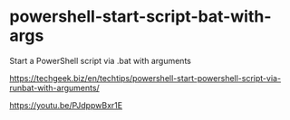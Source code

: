 # powershell-start-script-bat-with-args
Start a PowerShell script via .bat with arguments

https://techgeek.biz/en/techtips/powershell-start-powershell-script-via-runbat-with-arguments/

https://youtu.be/PJdppwBxr1E